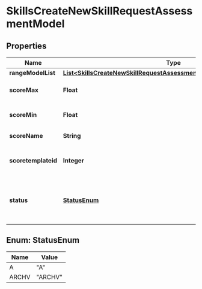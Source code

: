 

# SkillsCreateNewSkillRequestAssessmentModel


## Properties

| Name | Type | Description | Notes |
|------------ | ------------- | ------------- | -------------|
|**rangeModelList** | [**List&lt;SkillsCreateNewSkillRequestAssessmentModelRangeModelListInner&gt;**](SkillsCreateNewSkillRequestAssessmentModelRangeModelListInner.md) |  |  [optional] |
|**scoreMax** | **Float** | Maximum score of the assessment. |  [optional] |
|**scoreMin** | **Float** | Minimum score of the assessment. |  [optional] |
|**scoreName** | **String** | Name of the score. |  [optional] |
|**scoretemplateid** | **Integer** | The ID of the assessment scale. |  |
|**status** | [**StatusEnum**](#StatusEnum) | Status of the assessment.   A -Active, ARCHV -Archive |  [optional] |



## Enum: StatusEnum

| Name | Value |
|---- | -----|
| A | &quot;A&quot; |
| ARCHV | &quot;ARCHV&quot; |



